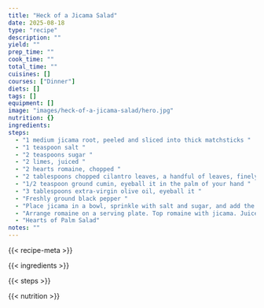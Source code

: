 ```yaml
---
title: "Heck of a Jicama Salad"
date: 2025-08-18
type: "recipe"
description: ""
yield: ""
prep_time: ""
cook_time: ""
total_time: ""
cuisines: []
courses: ["Dinner"]
diets: []
tags: []
equipment: []
image: "images/heck-of-a-jicama-salad/hero.jpg"
nutrition: {}
ingredients:
steps:
  - "1 medium jicama root, peeled and sliced into thick matchsticks "
  - "1 teaspoon salt "
  - "2 teaspoons sugar "
  - "2 limes, juiced "
  - "2 hearts romaine, chopped "
  - "2 tablespoons chopped cilantro leaves, a handful of leaves, finely chopped "
  - "1/2 teaspoon ground cumin, eyeball it in the palm of your hand "
  - "3 tablespoons extra-virgin olive oil, eyeball it "
  - "Freshly ground black pepper "
  - "Place jicama in a bowl, sprinkle with salt and sugar, and add the juice of 1 lime. Let jicama stand 15 minutes. While jicama softens, work on the rest of your meal. "
  - "Arrange romaine on a serving plate. Top romaine with jicama. Juice 1 lime into a small bowl, add cilantro and cumin. Whisk in extra-virgin olive oil in a slow stream. Pour dressing over salad and season with salt and pepper. "
  - "Hearts of Palm Salad"
notes: ""
---
```

{{< recipe-meta >}}

{{< ingredients >}}

{{< steps >}}

{{< nutrition >}}
